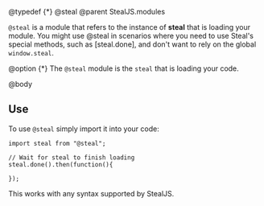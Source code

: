 @typedef {*} @steal
@parent StealJS.modules

`@steal` is a module that refers to the instance of **steal** that is loading your module. You might use @steal in scenarios where you need to use Steal's special methods, such as [steal.done], and don't want to rely on the global `window.steal`.

@option {*} The `@steal` module is the `steal` that is loading your code.

@body

## Use

To use `@steal` simply import it into your code:

    import steal from "@steal";

	// Wait for steal to finish loading
	steal.done().then(function(){

	});

This works with any syntax supported by StealJS.
